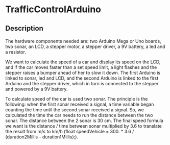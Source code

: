 # TrafficControlArduino

## Description
####
The hardware components needed are: two Arduino Mega or Uno boards, two sonar, an LCD, a stepper motor, a stepper driver, a 9V battery, a led and a resistor.

We want to calculate the speed of a car and display its speed on the LCD, and if the car moves faster than a set speed limit, a light flashes and the stepper raises a bumper ahead of her to slow it down. The first Arduino is linked to sonar, led and LCD, and the second Arduino is linked to the first Arduino and the stepper driver, which in turn is connected to the stepper and powered by a 9V battery.

To calculate speed of the car is used two sonar. The principle is the following: when the first sonar received a signal, a time variable began counting the time until the second sonar received a signal. So, we calculated the time the car needs to run the distance between the two sonar. The distance between the 2 sonar is 30 cm. The final speed formula we want is the distance / time between sonar multiplied by 3.6 to translate the result from m/s to km/h (float speedVehicle = 300. * 3.6 / (duration2Millis - duration1Millis);).
